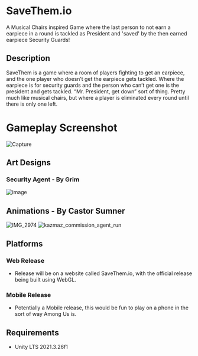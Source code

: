 # SaveThem.io
A Musical Chairs inspired Game where the last person to not earn a earpiece in a round is tackled as President and 'saved' by the then earned earpiece Security Guards!

## Description
SaveThem is a game where a room of players fighting to get an earpiece, and the one player who doesn’t get the earpiece gets tackled. Where the earpiece is for security guards and the person who can’t get one is the president and gets tackled. “Mr. President, get down” sort of thing. Pretty much like musical chairs, but where a player is eliminated every round until there is only one left.

# Gameplay Screenshot
![Capture](https://github.com/Marco-Puig/SaveThem/assets/90495366/c3ab43a0-e33b-43c6-9017-b737f57f0abb)

## Art Designs
### Security Agent - By Grim
![image](https://github.com/Marco-Puig/SaveThem/assets/90495366/42dd9eea-46e5-405e-94d9-954fc4dfe979)

## Animations - By Castor Sumner
![IMG_2974](https://github.com/Marco-Puig/SaveThem/assets/90495366/30de9fb0-6eef-4201-b7c2-8a0938bce9a8)
![kazmaz_commission_agent_run](https://github.com/Marco-Puig/SaveThem/assets/90495366/b0ecf8dd-72a1-4956-8159-39486863bad9)


## Platforms
### Web Release
- Release will be on a website called SaveThem.io, with the official release being built using WebGL.
### Mobile Release
- Potentially a Mobile release, this would be fun to play on a phone in the sort of way Among Us is.

## Requirements
- Unity LTS 2021.3.26f1
